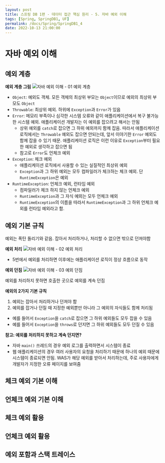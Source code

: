 ```yaml
---
layout: post
title: 스프링 DB 1편 - 데이터 접근 핵심 원리 - 5. 자바 예외 이해
tags: [Spring, SpringDB1, UF]
permalink: /docs/Spring/SpringDB1_4
date: 2022-10-13 21:00:00
---
```

# 자바 예외 이해
## 예외 계층

**예외 계층 그림**
![자바 예외 이해 - 01  예외 계층](https://user-images.githubusercontent.com/52024566/195851243-59d311da-a993-4a1c-a17f-f6a8adf8aff8.png)

- `Object`: 예외도 객체. 모든 객체의 최상위 부모는 `Object`이므로 예외의 최상위 부모도 `Object`
- `Throwable`: 최상위 예외. 하위에 `Exception`과 `Error`가 있음
- `Error`: 메모리 부족이나 심각한 시스템 오류와 같이 애플리케이션에서 복구 불가능한 시스템 예외. 애플리케이션 개발자는 이 예외를 잡으려고 해서는 안됨
  - 상위 예외를 `catch`로 잡으면 그 하위 예외까지 함께 잡음. 따라서 애플리케이션 로직에서는 `Throwable` 예외도 잡으면 안되는데, 앞서 이야기한 `Error` 예외도 함께 잡을 수 있기 때문. 애플리케이션 로직은 이런 이유로 `Exception`부터 필요한 예외로 생각하고 잡으면 됨
  - 참고로 `Error`도 언체크 예외
- `Exception`: 체크 예외
  - 애플리케이션 로직에서 사용할 수 있는 실질적인 최상위 예외
  - `Exception`과 그 하위 예외는 모두 컴파일러가 체크하는 체크 예외. 단 `RuntimeException`은 예외
- `RuntimeException`: 언체크 예외, 런타임 예외
  - 컴파일러가 체크 하지 않는 언체크 예외
  - `RuntimeException`과 그 자식 예외는 모두 언체크 예외
  - `RuntimeException`의 이름을 따라서 `RuntimeException`과 그 하위 언체크 예외를 런타임 예외라고 함. 

## 예외 기본 규칙
예외는 폭탄 돌리기와 같음. 잡아서 처리하거나, 처리할 수 없으면 밖으로 던져야함

**예외 처리**
![자바 예외 이해 - 02  예외 처리](https://user-images.githubusercontent.com/52024566/195851248-303e30e8-fc71-43f9-9264-ffad354d802b.png)

- 5번에서 예외를 처리하면 이후에는 애플리케이션 로직이 정상 흐름으로 동작

**예외 던짐**
![자바 예외 이해 - 03  예외 던짐](https://user-images.githubusercontent.com/52024566/195851253-8668f9d1-8750-4965-818a-a8da4750120a.png)

예외를 처리하지 못하면 호출한 곳으로 예외를 계속 던짐

**예외의  2가지 기본 규칙**
1. 예외는 잡아서 처리하거나 던져야 함
2. 예외를 잡거나 던질 때 지정한 예외뿐만 아니라 그 예외의 자식들도 함께 처리됨
  - 예를 들어서 `Exception`을 `catch`로 잡으면 그 하위 예외들도 모두 잡을 수 있음
  - 예를 들어서 `Exception`을 `throws`로 던지면 그 하위 예외들도 모두 던질 수 있음

**참고: 예외를 처리하지 못하고 계속 던지면?**
- 자바 `main()` 쓰레드의 경우 예외 로그를 출력하면서 시스템이 종료
- 웹 애플리케이션의 경우 여러 사용자의 요청을 처리하기 때문에 하나의 예외 때문에 시스템이 종료되면 안됨. WAS가 해당 예외를 받아서 처리하는데, 주로 사용자에게 개발자가 지정한 오류 페이지를 보여줌

## 체크 예외 기본 이해
## 언체크 예외 기본 이해
## 체크 예외 활용
## 언체크 예외 활용
## 예외 포함과 스택 트레이스
